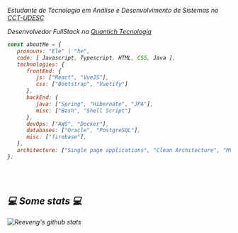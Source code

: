 <p><em>Estudante de Tecnologia em Análise e Desenvolvimento de Sistemas no <a href="https://www.udesc.br/cct/home">CCT-UDESC</a></br>
<p><em>Desenvolvedor FullStack na <a href="http://quantich.com.br/">Quantich Tecnologia</a></br>
</em></p>


```javascript
const aboutMe = {
   pronouns: "Ele" | "he",
   code: [ Javascript, Typescript, HTML, CSS, Java ],
   technologies: {
      frontEnd: {
         js: ["React", "VueJS"],
         css: ["Bootstrap", "Vuetify"]
      },
      backEnd: {
         java: ["Spring", "Hibernate", "JPA"],
         misc: ["Bash", "Shell Script"]
      },
      devOps: ["AWS", "Docker"],
      databases: ["Oracle", "PostgreSQL"],
      misc: ["firebase"],
   },
   architecture: ["Single page applications", "Clean Architecture", "MVC"],
};
```
</br></br>
<h2>💻 Some stats 💻</h2>

![Reeveng's github stats](https://github-readme-stats.vercel.app/api?username=luisfelipecunhaduarte&show_icons=true&title_color=fff&icon_color=79ff97&text_color=9f9f9f&bg_color=151515&count_private=true&langs_count)

